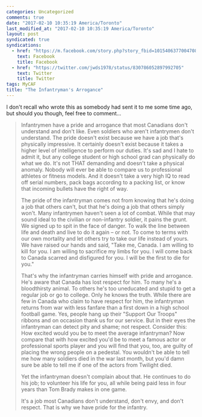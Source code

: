 ```yaml
---
categories: Uncategorized
comments: true
date: "2017-02-10 10:35:19 America/Toronto"
last_modified_at: "2017-02-10 10:35:19 America/Toronto"
layout: post
syndicated: true
syndications:
  - href: "https://m.facebook.com/story.php?story_fbid=10154063770047084&id=719142083"
    text: Facebook
    title: Facebook
  - href: "https://twitter.com/jwds1978/status/830786052897992705"
    text: Twitter
    title: Twitter
tags: MyCAF
title: "The Infantryman's Arrogance"
---
```


I don't recall who wrote this as somebody had sent it to me some time ago, but should you though, feel free to comment&hellip;

> Infantrymen have a pride and arrogance that most Canadians don't understand and don't like. Even soldiers who aren't infantrymen don't understand. The pride doesn't exist because we have a job that's physically impressive. It certainly doesn't exist because it takes a higher level of intelligence to perform our duties. It's sad and I hate to admit it, but any college student or high school grad can physically do what we do. It's not THAT demanding and doesn't take a physical anomaly. Nobody will ever be able to compare us to professional athletes or fitness models. And it doesn't take a very high IQ to read off serial numbers, pack bags according to a packing list, or know that incoming bullets have the right of way.
> 
> The pride of the infantryman comes not from knowing that he's doing a job that others can't, but that he's doing a job that others simply won't. Many infantrymen haven't seen a lot of combat. While that may sound ideal to the civilian or non-infantry soldier, it pains the grunt. We signed up to spit in the face of danger. To walk the line between life and death and live to do it again – or not. To come to terms with our own mortality and let others try to take our life instead of yours. We have raised our hands and said, "Take me, Canada. I am willing to kill for you. I am willing to sacrifice my limbs for you. I will come back to Canada scarred and disfigured for you. I will be the first to die for you."
> 
> That's why the infantryman carries himself with pride and arrogance. He's aware that Canada has lost respect for him. To many he's a bloodthirsty animal. To others he's too uneducated and stupid to get a regular job or go to college. Only he knows the truth. While there are few in Canada who claim to have respect for him, the infantryman returns from war with less fanfare than a first down in a high school football game. Yes, people hang up their "Support Our Troops" ribbons and on occasion thank us for our service. But in their eyes the infantryman can detect pity and shame; not respect. Consider this: How excited would you be to meet the average infantryman? Now compare that with how excited you'd be to meet a famous actor or professional sports player and you will find that you, too, are guilty of placing the wrong people on a pedestal. You wouldn't be able to tell me how many soldiers died in the war last month, but you'd damn sure be able to tell me if one of the actors from Twilight died.
> 
> Yet the infantryman doesn't complain about that. He continues to do his job; to volunteer his life for you, all while being paid less in four years than Tom Brady makes in one game.
> 
> It's a job most Canadians don't understand, don't envy, and don't respect. That is why we have pride for the infantry.
